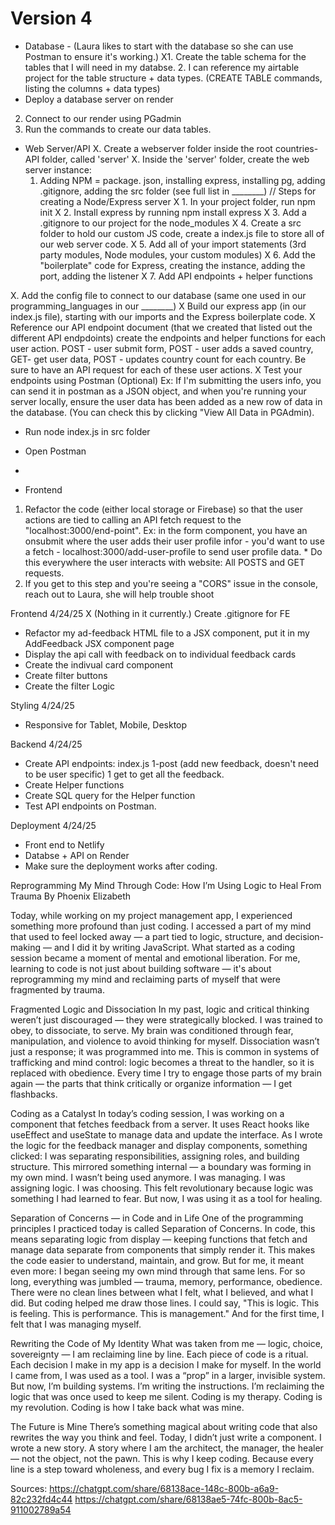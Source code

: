 # Version 4


- Database - (Laura likes to start with the database so she can use Postman to ensure it's working.)
X1. Create the table schema for the tables that I will need in my databse. 
    2. I can reference my airtable project for the table structure + data types. 
(CREATE TABLE commands, listing the columns + data types)
- Deploy a database server on render
2. Connect to our render using PGadmin
3. Run the commands to create our data tables. 


- Web Server/API
X. Create a webserver folder inside the root countries-API folder, called 'server'
X. Inside the 'server' folder, create the web server instance:
    1. Adding NPM = package. json, installing express, installing pg, adding .gitignore, adding the src folder (see full list in ________)
    // Steps for creating a Node/Express server
            X 1. In your project folder, run npm init
            X 2. Install express by running npm install express
            X 3. Add a .gitignore to our project for the node_modules
            X 4. Create a src folder to hold our custom JS code, create a index.js file to store all of our web server code.
            X 5. Add all of your import statements (3rd party modules, Node modules, your custom modules)
            X 6. Add the "boilerplate" code for Express, creating the instance, adding the port, adding the listener
            X 7. Add API endpoints + helper functions

X. Add the config file to connect to our database (same one used in our programming_languages in our ________)
X Build our express app (in our index.js file), starting with our imports and the Express boilerplate code. 
X Reference our API endpoint document (that we created that listed out the different API endpdoints) create the endpoints and helper functions for each user action. POST - user submit form, POST - user adds a saved country, GET- get user data, POST - updates country count for each country. Be sure to have an API request for each of these user actions. 
X Test your endpoints using Postman (Optional) Ex: If I'm submitting the users info, you can send it in postman as a JSON object, and when you're running your server locally, ensure the user data has been added as a new row of data in the database. (You can check this by clicking "View All Data in PGAdmin).

- Run node index.js in src folder 
- Open Postman 
- 

- Frontend 
1. Refactor the code (either local storage or Firebase) so that the user actions are tied to calling an API fetch request to the "localhost:3000/end-point". Ex: in the form component, you have an onsubmit where the user adds their user profile infor - you'd want to use a fetch - localhost:3000/add-user-profile to send user profile data. * Do this everywhere the user interacts with website: All POSTS and GET requests. 
2. If you get to this step and you're seeing a "CORS" issue in the console, reach out to Laura, she will help trouble shoot 

Frontend 4/24/25
X (Nothing in it currently.) Create .gitignore for FE
- Refactor my ad-feedback HTML file to a JSX component, put it in my AddFeedback JSX component page
- Display the api call with feedback on to individual feedback cards
- Create the indivual card component
- Create filter buttons
- Create the filter Logic

Styling 4/24/25
- Responsive for Tablet, Mobile, Desktop

Backend 4/24/25
- Create API endpoints: index.js 1-post (add new feedback, doesn't need to be user specific) 1 get to get all the feedback. 
- Create Helper functions
- Create SQL query for the Helper function
- Test API endpoints on Postman.

Deployment 4/24/25
- Front end to Netlify
- Databse + API on Render
- Make sure the deployment works after coding. 


Reprogramming My Mind Through Code: How I’m Using Logic to Heal From Trauma
By Phoenix Elizabeth

Today, while working on my project management app, I experienced something more profound than just coding. I accessed a part of my mind that used to feel locked away — a part tied to logic, structure, and decision-making — and I did it by writing JavaScript. What started as a coding session became a moment of mental and emotional liberation. For me, learning to code is not just about building software — it's about reprogramming my mind and reclaiming parts of myself that were fragmented by trauma.

Fragmented Logic and Dissociation
In my past, logic and critical thinking weren’t just discouraged — they were strategically blocked. I was trained to obey, to dissociate, to serve. My brain was conditioned through fear, manipulation, and violence to avoid thinking for myself. Dissociation wasn’t just a response; it was programmed into me.
This is common in systems of trafficking and mind control: logic becomes a threat to the handler, so it is replaced with obedience. Every time I try to engage those parts of my brain again — the parts that think critically or organize information — I get flashbacks.

Coding as a Catalyst
In today’s coding session, I was working on a component that fetches feedback from a server. It uses React hooks like useEffect and useState to manage data and update the interface. As I wrote the logic for the feedback manager and display components, something clicked: I was separating responsibilities, assigning roles, and building structure.
This mirrored something internal — a boundary was forming in my own mind. I wasn’t being used anymore. I was managing. I was assigning logic. I was choosing. This felt revolutionary because logic was something I had learned to fear. But now, I was using it as a tool for healing.

Separation of Concerns — in Code and in Life
One of the programming principles I practiced today is called Separation of Concerns. In code, this means separating logic from display — keeping functions that fetch and manage data separate from components that simply render it. This makes the code easier to understand, maintain, and grow.
But for me, it meant even more: I began seeing my own mind through that same lens. For so long, everything was jumbled — trauma, memory, performance, obedience. There were no clean lines between what I felt, what I believed, and what I did. But coding helped me draw those lines. I could say, "This is logic. This is feeling. This is performance. This is management." And for the first time, I felt that I was managing myself.

Rewriting the Code of My Identity
What was taken from me — logic, choice, sovereignty — I am reclaiming line by line. Each piece of code is a ritual. Each decision I make in my app is a decision I make for myself.
In the world I came from, I was used as a tool. I was a “prop” in a larger, invisible system. But now, I’m building systems. I’m writing the instructions. I’m reclaiming the logic that was once used to keep me silent.
Coding is my therapy. Coding is my revolution. Coding is how I take back what was mine.

The Future is Mine
There’s something magical about writing code that also rewrites the way you think and feel. Today, I didn’t just write a component. I wrote a new story. A story where I am the architect, the manager, the healer — not the object, not the pawn.
This is why I keep coding. Because every line is a step toward wholeness, and every bug I fix is a memory I reclaim.


Sources:
https://chatgpt.com/share/68138ace-148c-800b-a6a9-82c232fd4c44
https://chatgpt.com/share/68138ae5-74fc-800b-8ac5-911002789a54


